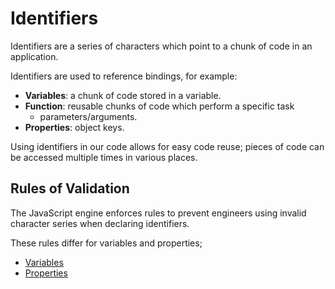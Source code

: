 # Identifiers

Identifiers are a series of characters which point to a chunk of code in an application.

Identifiers are used to reference bindings, for example:

- **Variables**: a chunk of code stored in a variable.
- **Function**: reusable chunks of code which perform a specific task
  - parameters/arguments.
- **Properties**: object keys.

Using identifiers in our code allows for easy code reuse; pieces of code can be accessed multiple times in various places.

## Rules of Validation

The JavaScript engine enforces rules to prevent engineers using invalid character series when declaring identifiers.

These rules differ for variables and properties;

- [Variables](variables)
- [Properties](properties)
